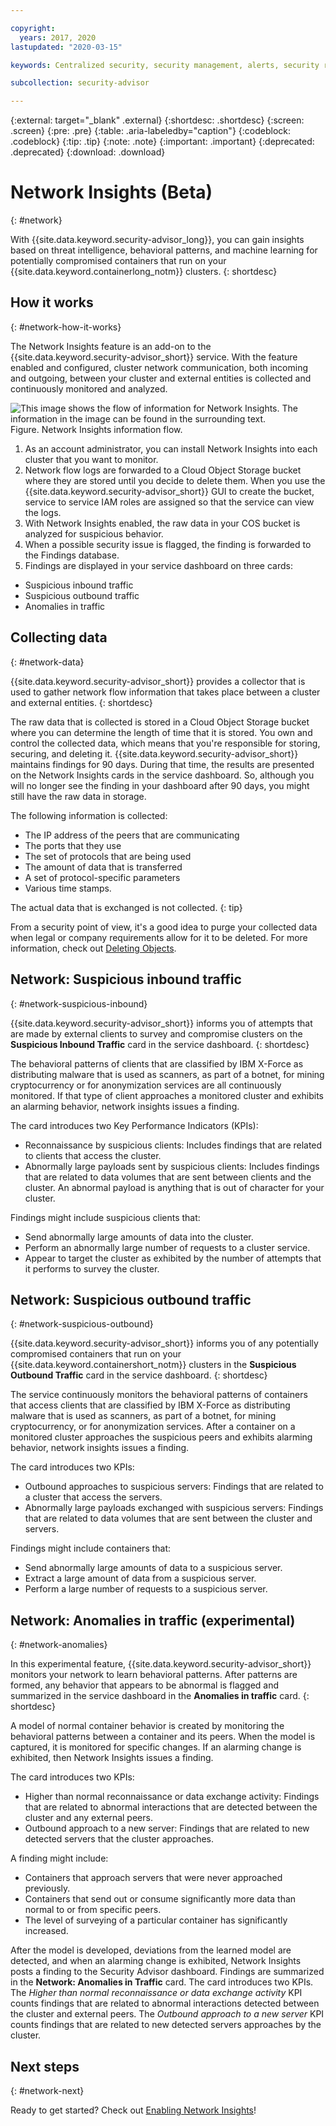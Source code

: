 ```yaml
---

copyright:
  years: 2017, 2020
lastupdated: "2020-03-15"

keywords: Centralized security, security management, alerts, security risk, insights, threat detection

subcollection: security-advisor

---
```


{:external: target="_blank" .external}
{:shortdesc: .shortdesc}
{:screen: .screen}
{:pre: .pre}
{:table: .aria-labeledby="caption"}
{:codeblock: .codeblock}
{:tip: .tip}
{:note: .note}
{:important: .important}
{:deprecated: .deprecated}
{:download: .download}


# Network Insights (Beta)
{: #network}

With {{site.data.keyword.security-advisor_long}}, you can gain insights based on threat intelligence, behavioral patterns, and machine learning for potentially compromised containers that run on your {{site.data.keyword.containerlong_notm}} clusters.
{: shortdesc}


## How it works
{: #network-how-it-works}

The Network Insights feature is an add-on to the {{site.data.keyword.security-advisor_short}} service. With the feature enabled and configured, cluster network communication, both incoming and outgoing, between your cluster and external entities is collected and continuously monitored and analyzed.

![This image shows the flow of information for Network Insights. The information in the image can be found in the surrounding text.](images/network-insights-flow.png)
Figure. Network Insights information flow.

1. As an account administrator, you can install Network Insights into each cluster that you want to monitor.
2. Network flow logs are forwarded to a Cloud Object Storage bucket where they are stored until you decide to delete them. When you use the {{site.data.keyword.security-advisor_short}} GUI to create the bucket, service to service IAM roles are assigned so that the service can view the logs.
3. With Network Insights enabled, the raw data in your COS bucket is analyzed for suspicious behavior.
4. When a possible security issue is flagged, the finding is forwarded to the Findings database.
5. Findings are displayed in your service dashboard on three cards:
  * Suspicious inbound traffic
  * Suspicious outbound traffic
  * Anomalies in traffic


## Collecting data
{: #network-data}

{{site.data.keyword.security-advisor_short}} provides a collector that is used to gather network flow information that takes place between a cluster and external entities.
{: shortdesc}

The raw data that is collected is stored in a Cloud Object Storage bucket where you can determine the length of time that it is stored. You own and control the collected data, which means that you're responsible for storing, securing, and deleting it. {{site.data.keyword.security-advisor_short}} maintains findings for 90 days. During that time, the results are presented on the Network Insights cards in the service dashboard. So, although you will no longer see the finding in your dashboard after 90 days, you might still have the raw data in storage.

The following information is collected:

* The IP address of the peers that are communicating
* The ports that they use
* The set of protocols that are being used
* The amount of data that is transferred
* A set of protocol-specific parameters
* Various time stamps.

The actual data that is exchanged is not collected.
{: tip}

From a security point of view, it's a good idea to purge your collected data when legal or company requirements allow for it to be deleted. For more information, check out [Deleting Objects](/docs/cloud-object-storage/info?topic=cloud-object-storage-security).

## Network: Suspicious inbound traffic
{: #network-suspicious-inbound}

{{site.data.keyword.security-advisor_short}} informs you of attempts that are made by external clients to survey and compromise clusters on the **Suspicious Inbound Traffic** card in the service dashboard.
{: shortdesc}


The behavioral patterns of clients that are classified by IBM X-Force as distributing malware that is used as scanners, as part of a botnet, for mining cryptocurrency or for anonymization services are all continuously monitored. If that type of client approaches a monitored cluster and exhibits an alarming behavior, network insights issues a finding.


The card introduces two Key Performance Indicators (KPIs):

* Reconnaissance by suspicious clients: Includes findings that are related to clients that access the cluster.
* Abnormally large payloads sent by suspicious clients: Includes findings that are related to data volumes that are sent between clients and the cluster. An abnormal payload is anything that is out of character for your cluster.


Findings might include suspicious clients that:

* Send abnormally large amounts of data into the cluster.
* Perform an abnormally large number of requests to a cluster service.
* Appear to target the cluster as exhibited by the number of attempts that it performs to survey the cluster.



## Network: Suspicious outbound traffic
{: #network-suspicious-outbound}

{{site.data.keyword.security-advisor_short}} informs you of any potentially compromised containers that run on your {{site.data.keyword.containershort_notm}} clusters in the **Suspicious Outbound Traffic** card in the service dashboard.
{: shortdesc}

The service continuously monitors the behavioral patterns of containers that access clients that are classified by IBM X-Force as distributing malware that is used as scanners, as part of a botnet, for mining cryptocurrency, or for anonymization services. After a container on a monitored cluster approaches the suspicious peers and exhibits alarming behavior, network insights issues a finding.

The card introduces two KPIs:

* Outbound approaches to suspicious servers: Findings that are related to a cluster that access the servers.
* Abnormally large payloads exchanged with suspicious servers: Findings that are related to data volumes that are sent between the cluster and servers.


Findings might include containers that:

* Send abnormally large amounts of data to a suspicious server.
* Extract a large amount of data from a suspicious server.
* Perform a large number of requests to a suspicious server.


## Network: Anomalies in traffic (experimental)
{: #network-anomalies}

In this experimental feature, {{site.data.keyword.security-advisor_short}} monitors your network to learn behavioral patterns. After patterns are formed, any behavior that appears to be abnormal is flagged and summarized in the service dashboard in the **Anomalies in traffic** card.
{: shortdesc}

A model of normal container behavior is created by monitoring the behavioral patterns between a container and its peers. When the model is captured, it is monitored for specific changes. If an alarming change is exhibited, then Network Insights issues a finding.

The card introduces two KPIs:

* Higher than normal reconnaissance or data exchange activity: Findings that are related to abnormal interactions that are detected between the cluster and any external peers.
* Outbound approach to a new server: Findings that are related to new detected servers that the cluster approaches.

A finding might include:  

* Containers that approach servers that were never approached previously.
* Containers that send out or consume significantly more data than normal to or from specific peers.
* The level of surveying of a particular container has significantly increased.

After the model is developed, deviations from the learned model are detected, and when an alarming change is exhibited, Network Insights posts a finding to the Security Advisor dashboard. Findings are summarized in the **Network: Anomalies in Traffic** card. The card introduces two KPIs. The *Higher than normal reconnaissance or data exchange activity* KPI counts findings that are related to abnormal interactions detected between the cluster and external peers. The *Outbound approach to a new server* KPI counts findings that are related to new detected servers approaches by the cluster.  

## Next steps
{: #network-next}

Ready to get started? Check out [Enabling Network Insights](/docs/security-advisor?topic=security-advisor-setup-network)!

